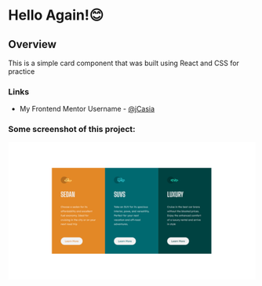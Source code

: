 # Hello Again!😊

## Overview

This is a simple card component that was built using React and CSS for practice

### Links

- My Frontend Mentor Username - [@jCasia](https://www.frontendmentor.io/profile/jCasia)

### Some screenshot of this project:

![](./src/images/card1.png)

